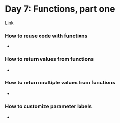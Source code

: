 # Day 7: Functions, part one
[Link](https://www.hackingwithswift.com/100/swiftui/7)

### How to reuse code with functions
*

### How to return values from functions
*

### How to return multiple values from functions
*

### How to customize parameter labels
* 